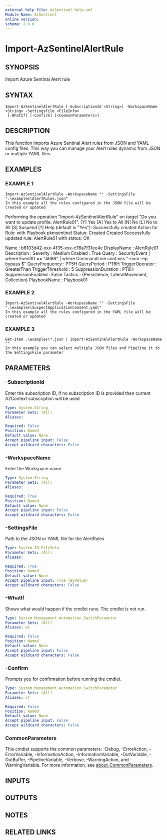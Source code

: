 ```yaml
---
external help file: AzSentinel-help.xml
Module Name: AzSentinel
online version:
schema: 2.0.0
---
```


# Import-AzSentinelAlertRule

## SYNOPSIS
Import Azure Sentinal Alert rule

## SYNTAX

```
Import-AzSentinelAlertRule [-SubscriptionId <String>] -WorkspaceName <String> -SettingsFile <FileInfo>
 [-WhatIf] [-Confirm] [<CommonParameters>]
```

## DESCRIPTION
This function imports Azure Sentinal Alert rules from JSON and YAML config files.
This way you can manage your Alert rules dynamic from JSON or multiple YAML files

## EXAMPLES

### EXAMPLE 1
```
Import-AzSentinelAlertRule -WorkspaceName "" -SettingsFile ".\examples\AlertRules.json"
In this example all the rules configured in the JSON file will be created or updated
```

Performing the operation "Import-AzSentinelAlertRule" on target "Do you want to update profile: AlertRule01".
\[Y\] Yes \[A\] Yes to All \[N\] No \[L\] No to All \[S\] Suspend \[?\] Help (default is "Yes"):
Successfully created Action for Rule:  with Playbook pkmsentinel Status: Created
Created
Successfully updated rule: AlertRule01 with status: OK

Name                : b6103d42-xxx-4f35-xxx-c76a7f31ee4e
DisplayName         : AlertRule01
Description         :
Severity            : Medium
Enabled             : True
Query               : SecurityEvent | where EventID == "4688" | where CommandLine contains "-noni -ep bypass $"
QueryFrequency      : PT5H
QueryPeriod         : PT6H
TriggerOperator     : GreaterThan
TriggerThreshold    : 5
SuppressionDuration : PT6H
SuppressionEnabled  : False
Tactics             : {Persistence, LateralMovement, Collection}
PlaybookName        : Playbook01

### EXAMPLE 2
```
Import-AzSentinelAlertRule -WorkspaceName "" -SettingsFile ".\examples\SuspectApplicationConsent.yaml"
In this example all the rules configured in the YAML file will be created or updated
```

### EXAMPLE 3
```
Get-Item .\examples\*.json | Import-AzSentinelAlertRule -WorkspaceName ""
In this example you can select multiple JSON files and Pipeline it to the SettingsFile parameter
```

## PARAMETERS

### -SubscriptionId
Enter the subscription ID, if no subscription ID is provided then current AZContext subscription will be used

```yaml
Type: System.String
Parameter Sets: (All)
Aliases:

Required: False
Position: Named
Default value: None
Accept pipeline input: False
Accept wildcard characters: False
```

### -WorkspaceName
Enter the Workspace name

```yaml
Type: System.String
Parameter Sets: (All)
Aliases:

Required: True
Position: Named
Default value: None
Accept pipeline input: False
Accept wildcard characters: False
```

### -SettingsFile
Path to the JSON or YAML file for the AlertRules

```yaml
Type: System.IO.FileInfo
Parameter Sets: (All)
Aliases:

Required: True
Position: Named
Default value: None
Accept pipeline input: True (ByValue)
Accept wildcard characters: False
```

### -WhatIf
Shows what would happen if the cmdlet runs.
The cmdlet is not run.

```yaml
Type: System.Management.Automation.SwitchParameter
Parameter Sets: (All)
Aliases: wi

Required: False
Position: Named
Default value: None
Accept pipeline input: False
Accept wildcard characters: False
```

### -Confirm
Prompts you for confirmation before running the cmdlet.

```yaml
Type: System.Management.Automation.SwitchParameter
Parameter Sets: (All)
Aliases: cf

Required: False
Position: Named
Default value: None
Accept pipeline input: False
Accept wildcard characters: False
```

### CommonParameters
This cmdlet supports the common parameters: -Debug, -ErrorAction, -ErrorVariable, -InformationAction, -InformationVariable, -OutVariable, -OutBuffer, -PipelineVariable, -Verbose, -WarningAction, and -WarningVariable. For more information, see [about_CommonParameters](http://go.microsoft.com/fwlink/?LinkID=113216).

## INPUTS

## OUTPUTS

## NOTES

## RELATED LINKS
